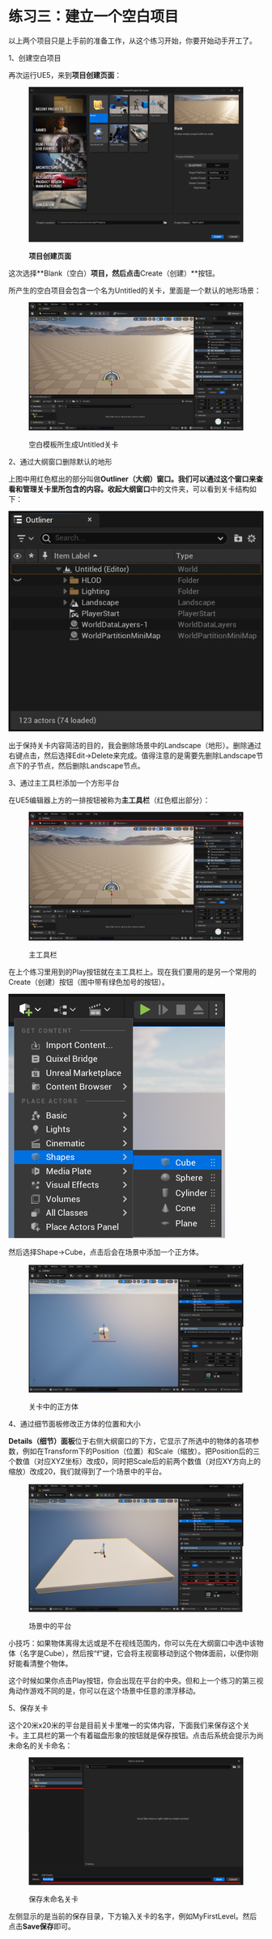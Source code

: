 # 练习三：建立一个空白项目

以上两个项目只是上手前的准备工作，从这个练习开始，你要开始动手开工了。

1、创建空白项目

再次运行UE5，来到**项目创建页面**：

<figure><img src=".gitbook/assets/image (8) (1).png" alt=""><figcaption><p><strong>项目创建页面</strong></p></figcaption></figure>

这次选择**Blank（空白）**项目，然后点击**Create（创建）**按钮。

所产生的空白项目会包含一个名为Untitled的关卡，里面是一个默认的地形场景：

<figure><img src=".gitbook/assets/image (15).png" alt=""><figcaption><p>空白模板所生成Untitled关卡</p></figcaption></figure>

2、通过大纲窗口删除默认的地形

上图中用红色框出的部分叫做**Outliner（大纲）**窗口。我们可以通过这个窗口来查看和管理关卡里所包含的内容。收起**大纲窗口**中的文件夹，可以看到关卡结构如下：

![](<.gitbook/assets/image (12).png>)

出于保持关卡内容简洁的目的，我会删除场景中的Landscape（地形）。删除通过右键点击，然后选择Edit->Delete来完成。值得注意的是需要先删除Landscape节点下的子节点，然后删除Landscape节点。

3、通过主工具栏添加一个方形平台

在UE5编辑器上方的一排按钮被称为**主工具栏**（红色框出部分）：

<figure><img src=".gitbook/assets/image (16).png" alt=""><figcaption><p>主工具栏</p></figcaption></figure>

在上个练习里用到的Play按钮就在主工具栏上。现在我们要用的是另一个常用的Create（创建）按钮（图中带有绿色加号的按钮）。

![](<.gitbook/assets/image (14).png>)

然后选择Shape->Cube，点击后会在场景中添加一个正方体。

<figure><img src=".gitbook/assets/image (4) (1) (1) (1).png" alt=""><figcaption><p>关卡中的正方体</p></figcaption></figure>

4、通过细节面板修改正方体的位置和大小

**Details（细节）面板**位于右侧大纲窗口的下方，它显示了所选中的物体的各项参数，例如在Transform下的Position（位置）和Scale（缩放）。把Position后的三个数值（对应XYZ坐标）改成0，同时把Scale后的前两个数值（对应XY方向上的缩放）改成20，我们就得到了一个场景中的平台。

<figure><img src=".gitbook/assets/image (5) (1) (1).png" alt=""><figcaption><p>场景中的平台</p></figcaption></figure>

小技巧：如果物体离得太远或是不在视线范围内，你可以先在大纲窗口中选中该物体（名字是Cube），然后按“f”键，它会将主视窗移动到这个物体面前，以便你刚好能看清整个物体。

这个时候如果你点击Play按钮，你会出现在平台的中央。但和上一个练习的第三视角动作游戏不同的是，你可以在这个场景中任意的漂浮移动。

5、保存关卡

这个20米x20米的平台是目前关卡里唯一的实体内容，下面我们来保存这个关卡。主工具栏的第一个有着磁盘形象的按钮就是保存按钮。点击后系统会提示为尚未命名的关卡命名：

<figure><img src=".gitbook/assets/image (1) (1) (1) (1) (1) (1).png" alt=""><figcaption><p>保存未命名关卡</p></figcaption></figure>

左侧显示的是当前的保存目录，下方输入关卡的名字，例如MyFirstLevel。然后点击**Save保存**即可。
